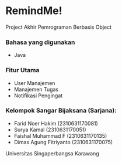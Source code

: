 # RemindMe!

Project Akhir Pemrograman Berbasis Object

### Bahasa yang digunakan
- Java

### Fitur Utama
- User Manajemen
- Manajemen Tugas
- Notifikasi Pengingat

### Kelompok Sangar Bijaksana (Sarjana):
- Farid Noer Hakim (2310631170081)
- Surya Kamal (2310631170051)
- Faishal Muhammad F (2310631170135)
- Dimas Agung Fitriyanto (2310631170075)

Universitas Singaperbangsa Karawang
